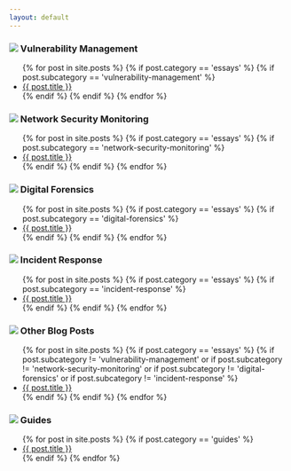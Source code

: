 ```yaml
---
layout: default
---
```


<h3><img src="{{ site.baseurl }}/_assets/pt.png"> Vulnerability Management</h3>
  <ul class="posts-list">
    {% for post in site.posts %}
      {% if post.category == 'essays' %}
        {% if post.subcategory == 'vulnerability-management' %}
          <li><a href="{{ post.url | relative_url }}">{{ post.title }}</a></li>
        {% endif %}
      {% endif %}
    {% endfor %}
  </ul>

<h3><img src="{{ site.baseurl }}/_assets/nsm.png"> Network Security Monitoring</h3>
  <ul class="posts-list">
    {% for post in site.posts %}
      {% if post.category == 'essays' %}
        {% if post.subcategory == 'network-security-monitoring' %}
          <li><a href="{{ post.url | relative_url }}">{{ post.title }}</a></li>
        {% endif %}
      {% endif %}
    {% endfor %}
  </ul>

<h3><img src="{{ site.baseurl }}/_assets/df.png"> Digital Forensics</h3>
  <ul class="posts-list">
    {% for post in site.posts %}
      {% if post.category == 'essays' %}
        {% if post.subcategory == 'digital-forensics' %}
          <li><a href="{{ post.url | relative_url }}">{{ post.title }}</a></li>
        {% endif %}
      {% endif %}
    {% endfor %}
  </ul>

<h3><img src="{{ site.baseurl }}/_assets/ir.png"> Incident Response</h3>
  <ul class="posts-list">
    {% for post in site.posts %}
      {% if post.category == 'essays' %}
        {% if post.subcategory == 'incident-response' %}
          <li><a href="{{ post.url | relative_url }}">{{ post.title }}</a></li>
        {% endif %}
      {% endif %}
    {% endfor %}
  </ul>
  
<h3><img src="{{ site.baseurl }}/_assets/pt.png"> Other Blog Posts</h3>
  <ul class="posts-list">
    {% for post in site.posts %}
      {% if post.category == 'essays' %}
        {% if post.subcategory != 'vulnerability-management' 
            or 
           if post.subcategory != 'network-security-monitoring'
            or  
           if post.subcategory != 'digital-forensics'
            or
           if post.subcategory != 'incident-response'
        %}
          <li><a href="{{ post.url | relative_url }}">{{ post.title }}</a></li>
        {% endif %}
      {% endif %}
    {% endfor %}
  </ul>
  
<h3><img src="{{ site.baseurl }}/_assets/ir.png"> Guides</h3>
  <ul class="posts-list">
    {% for post in site.posts %}
      {% if post.category == 'guides' %}
          <li><a href="{{ post.url | relative_url }}">{{ post.title }}</a></li>
      {% endif %}
    {% endfor %}
  </ul>
